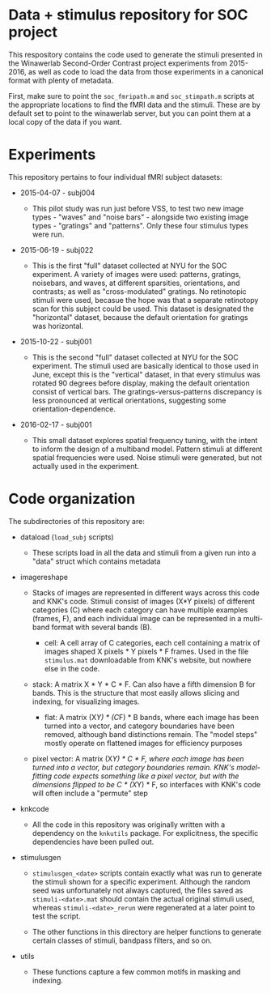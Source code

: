Data + stimulus repository for SOC project
==========================================

This respository contains the code used to generate the stimuli
presented in the Winawerlab Second-Order Contrast project experiments
from 2015-2016, as well as code to load the data from those
experiments in a canonical format with plenty of metadata.

First, make sure to point the `soc_fmripath.m` and `soc_stimpath.m`
scripts at the appropriate locations to find the fMRI data and the
stimuli. These are by default set to point to the winawerlab server,
but you can point them at a local copy of the data if you want.


Experiments
===========

This repository pertains to four individual fMRI subject datasets:

  * 2015-04-07 - subj004

    * This pilot study was run just before VSS, to test two new image
      types - "waves" and "noise bars" - alongside two existing image
      types - "gratings" and "patterns". Only these four stimulus
      types were run.

  * 2015-06-19 - subj022

    * This is the first "full" dataset collected at NYU for the SOC
      experiment. A variety of images were used: patterns, gratings,
      noisebars, and waves, at different sparsities, orientations, and
      contrasts; as well as "cross-modulated" gratings. No retinotopic
      stimuli were used, becasue the hope was that a separate
      retinotopy scan for this subject could be used. This dataset is
      designated the "horizontal" dataset, because the default
      orientation for gratings was horizontal.

  * 2015-10-22 - subj001

    * This is the second "full" dataset collected at NYU for the SOC
      experiment. The stimuli used are basically identical to those
      used in June, except this is the "vertical" dataset, in that
      every stimulus was rotated 90 degrees before display, making the
      default orientation consist of vertical bars. The
      gratings-versus-patterns discrepancy is less pronounced at
      vertical orientations, suggesting some orientation-dependence.

  * 2016-02-17 - subj001

    * This small dataset explores spatial frequency tuning, with the
      intent to inform the design of a multiband model. Pattern
      stimuli at different spatial frequencies were used. Noise
      stimuli were generated, but not actually used in the experiment.


Code organization
=================
The subdirectories of this repository are:
  
  * dataload (`load_subj` scripts)
  
    * These scripts load in all the data and stimuli from a given run
      into a "data" struct which contains metadata
      
  * imagereshape
  
    * Stacks of images are represented in different ways across this
      code and KNK's code. Stimuli consist of images (X*Y pixels) of
      different categories (C) where each category can have multiple
      examples (frames, F), and each individual image can be
      represented in a multi-band format with several bands (B).

        * cell: A cell array of C categories, each cell containing a
          matrix of images shaped X pixels * Y pixels * F frames. Used
          in the file `stimulus.mat` downloadable from KNK's
          website, but nowhere else in the code.
				      
	* stack: A matrix X * Y * C * F. Can also have a fifth
          dimension B for bands. This is the structure that most
          easily allows slicing and indexing, for visualizing images.
  
        * flat: A matrix (X*Y) * (C*F) * B bands, where each image has
	  been turned into a vector, and category boundaries have been
	  removed, although band distinctions remain. The "model
	  steps" mostly operate on flattened images for efficiency
	  purposes
										    
	* pixel vector: A matrix (X*Y) * C * F, where each image has
          been turned into a vector, but category boundaries
          remain. KNK's model-fitting code expects something like a
          pixel vector, but with the dimensions flipped to be C *
          (X*Y) * F, so interfaces with KNK's code will often include
          a "permute" step

  * knkcode
  
     * All the code in this repository was originally written with a
       dependency on the `knkutils` package. For explicitness, the
       specific dependencies have been pulled out.


  * stimulusgen

     * `stimulusgen_<date>` scripts contain exactly what was run to
        generate the stimuli shown for a specific experiment.
        Although the random seed was unfortunately not always
        captured, the files saved as `stimuli-<date>.mat` should
        contain the actual original stimuli used, whereas
        `stimuli-<date>_rerun` were regenerated at a later point
        to test the script.
	
     * The other functions in this directory are helper functions to
       generate certain classes of stimuli, bandpass filters, and so
       on.

  * utils

     * These functions capture a few common motifs in masking and indexing.
       
										    


